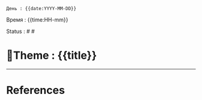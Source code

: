 	День : {{date:YYYY-MM-DD}} 
Время : {{time:HH-mm}}

Status : #  # 



# 💭Theme : {{title}}





---
# References